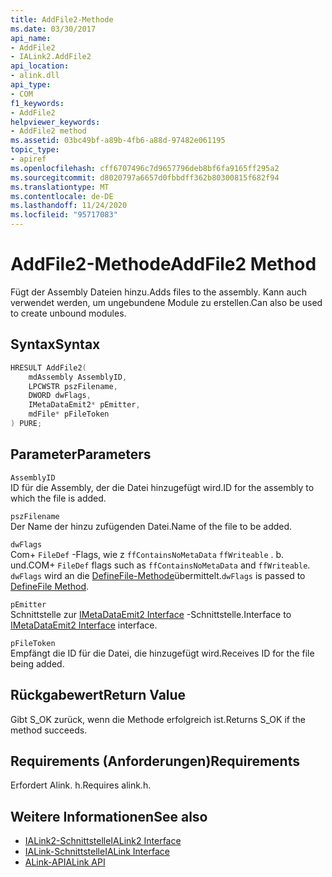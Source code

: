 ```yaml
---
title: AddFile2-Methode
ms.date: 03/30/2017
api_name:
- AddFile2
- IALink2.AddFile2
api_location:
- alink.dll
api_type:
- COM
f1_keywords:
- AddFile2
helpviewer_keywords:
- AddFile2 method
ms.assetid: 03bc49bf-a89b-4fb6-a88d-97482e061195
topic_type:
- apiref
ms.openlocfilehash: cff6707496c7d9657796deb8bf6fa9165ff295a2
ms.sourcegitcommit: d8020797a6657d0fbbdff362b80300815f682f94
ms.translationtype: MT
ms.contentlocale: de-DE
ms.lasthandoff: 11/24/2020
ms.locfileid: "95717083"
---
```

# <a name="addfile2-method"></a><span data-ttu-id="1df4c-102">AddFile2-Methode</span><span class="sxs-lookup"><span data-stu-id="1df4c-102">AddFile2 Method</span></span>

<span data-ttu-id="1df4c-103">Fügt der Assembly Dateien hinzu.</span><span class="sxs-lookup"><span data-stu-id="1df4c-103">Adds files to the assembly.</span></span> <span data-ttu-id="1df4c-104">Kann auch verwendet werden, um ungebundene Module zu erstellen.</span><span class="sxs-lookup"><span data-stu-id="1df4c-104">Can also be used to create unbound modules.</span></span>  
  
## <a name="syntax"></a><span data-ttu-id="1df4c-105">Syntax</span><span class="sxs-lookup"><span data-stu-id="1df4c-105">Syntax</span></span>  
  
```cpp  
HRESULT AddFile2(  
    mdAssembly AssemblyID,  
    LPCWSTR pszFilename,  
    DWORD dwFlags,  
    IMetaDataEmit2* pEmitter,  
    mdFile* pFileToken  
) PURE;  
```  
  
## <a name="parameters"></a><span data-ttu-id="1df4c-106">Parameter</span><span class="sxs-lookup"><span data-stu-id="1df4c-106">Parameters</span></span>  

 `AssemblyID`  
 <span data-ttu-id="1df4c-107">ID für die Assembly, der die Datei hinzugefügt wird.</span><span class="sxs-lookup"><span data-stu-id="1df4c-107">ID for the assembly to which the file is added.</span></span>  
  
 `pszFilename`  
 <span data-ttu-id="1df4c-108">Der Name der hinzu zufügenden Datei.</span><span class="sxs-lookup"><span data-stu-id="1df4c-108">Name of the file to be added.</span></span>  
  
 `dwFlags`  
 <span data-ttu-id="1df4c-109">Com+ `FileDef` -Flags, wie z `ffContainsNoMetaData` `ffWriteable` . b. und.</span><span class="sxs-lookup"><span data-stu-id="1df4c-109">COM+ `FileDef` flags such as `ffContainsNoMetaData` and `ffWriteable`.</span></span> <span data-ttu-id="1df4c-110">`dwFlags` wird an die [DefineFile-Methode](../metadata/imetadataassemblyemit-definefile-method.md)übermittelt.</span><span class="sxs-lookup"><span data-stu-id="1df4c-110">`dwFlags` is passed to [DefineFile Method](../metadata/imetadataassemblyemit-definefile-method.md).</span></span>  
  
 `pEmitter`  
 <span data-ttu-id="1df4c-111">Schnittstelle zur [IMetaDataEmit2 Interface](../metadata/imetadataemit2-interface.md) -Schnittstelle.</span><span class="sxs-lookup"><span data-stu-id="1df4c-111">Interface to [IMetaDataEmit2 Interface](../metadata/imetadataemit2-interface.md) interface.</span></span>  
  
 `pFileToken`  
 <span data-ttu-id="1df4c-112">Empfängt die ID für die Datei, die hinzugefügt wird.</span><span class="sxs-lookup"><span data-stu-id="1df4c-112">Receives ID for the file being added.</span></span>  
  
## <a name="return-value"></a><span data-ttu-id="1df4c-113">Rückgabewert</span><span class="sxs-lookup"><span data-stu-id="1df4c-113">Return Value</span></span>  

 <span data-ttu-id="1df4c-114">Gibt S_OK zurück, wenn die Methode erfolgreich ist.</span><span class="sxs-lookup"><span data-stu-id="1df4c-114">Returns S_OK if the method succeeds.</span></span>  
  
## <a name="requirements"></a><span data-ttu-id="1df4c-115">Requirements (Anforderungen)</span><span class="sxs-lookup"><span data-stu-id="1df4c-115">Requirements</span></span>  

 <span data-ttu-id="1df4c-116">Erfordert Alink. h.</span><span class="sxs-lookup"><span data-stu-id="1df4c-116">Requires alink.h.</span></span>  
  
## <a name="see-also"></a><span data-ttu-id="1df4c-117">Weitere Informationen</span><span class="sxs-lookup"><span data-stu-id="1df4c-117">See also</span></span>

- [<span data-ttu-id="1df4c-118">IALink2-Schnittstelle</span><span class="sxs-lookup"><span data-stu-id="1df4c-118">IALink2 Interface</span></span>](ialink2-interface.md)
- [<span data-ttu-id="1df4c-119">IALink-Schnittstelle</span><span class="sxs-lookup"><span data-stu-id="1df4c-119">IALink Interface</span></span>](ialink-interface.md)
- [<span data-ttu-id="1df4c-120">ALink-API</span><span class="sxs-lookup"><span data-stu-id="1df4c-120">ALink API</span></span>](index.md)
